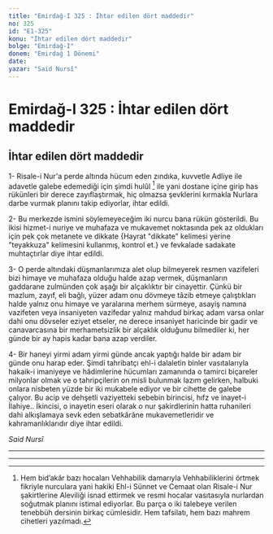 ```yaml
---
title: "Emirdağ-I 325 : İhtar edilen dört maddedir"
no: 325
id: "E1-325"
konu: "İhtar edilen dört maddedir"
bolge: "Emirdağ-I"
donem: "Emirdağ 1 Dönemi"
date: 
yazar: "Said Nursî"
---
```


# Emirdağ-I 325 : İhtar edilen dört maddedir

## İhtar edilen dört maddedir

1- Risale-i Nur'a perde altında hücum eden zındıka, kuvvetle Adliye ile adavetle galebe edemediği için şimdi hulûl [^1] ile yani dostane içine girip has rükünleri bir derece zayıflaştırmak, hiç olmazsa şevklerini kırmakla Nurlara darbe vurmak planını takip ediyorlar, ihtar edildi.

2- Bu merkezde ismini söylemeyeceğim iki nurcu bana rükün gösterildi. Bu ikisi hizmet-i nuriye ve muhafaza ve mukavemet noktasında pek az oldukları için pek çok metanete ve dikkate {Hayrat "dikkate" kelimesi yerine "teyakkuza" kelimesini kullanmış, kontrol et.} ve fevkalade sadakate muhtaçtırlar diye ihtar edildi.

3- O perde altındaki düşmanlarımıza alet olup bilmeyerek resmen vazifeleri bizi himaye ve muhafaza olduğu halde azap vermek, düşmanların gaddarane zulmünden çok aşağı bir alçaklıktır bir cinayettir. Çünkü bir mazlum, zayıf, eli bağlı, yüzer adam onu dövmeye tâzib etmeye çalıştıkları halde yalnız onu himaye ve yaralarına merhem sürmeye, asayiş namına vazifeten veya insaniyeten vazifedar yalnız mahdud birkaç adam varsa onlar dahi onu dövseler eziyet etseler, ne derece insaniyet haricinde bir gadir ve canavarcasına bir merhametsizlik bir alçaklık olduğunu bilmediler ki, her günde bir ay hapis kadar bana azap verdiler.

4- Bir haneyi yirmi adam yirmi günde ancak yaptığı halde bir adam bir günde onu harap eder. Şimdi tahribatçı ehl-i dalaletin binler vasıtalarıyla hakaik-i imaniyeye ve hâdimlerine hücumları zamanında o tamirci biçareler milyonlar olmak ve o tahripçilerin on misli bulunmak lazım gelirken, halbuki onlara nisbeten yüzde bir iki mukabele ediyor ve bir cihette de galebe çalıyor. Bu acip ve dehşetli vaziyetteki sebebin birincisi, hıfz ve inayet-i İlahiye.. İkincisi, o inayetin eseri olarak o nur şakirdlerinin hatta ruhanileri dahi alkışlamaya sevk eden sebatkârâne mukavemetleridir ve kahramanlıklarıdır diye ihtar edildi.

*Said Nursî*

***

***
[^1]: Hem bid’akâr bazı hocaları Vehhabilik damarıyla Vehhabiliklerini örtmek fikriyle nurculara yani hakiki Ehl-i Sünnet ve Cemaat olan Risale-i Nur şakirtlerine Aleviliği isnad ettirmek ve resmi hocalar vasıtasıyla nurlardan soğutmak planını istimal ediyorlar. Bu parça o iki talebeye verilen tenebbüh dersinin birkaç cümlesidir. Hem tafsilatı, hem bazı mahrem cihetleri yazılmadı.
